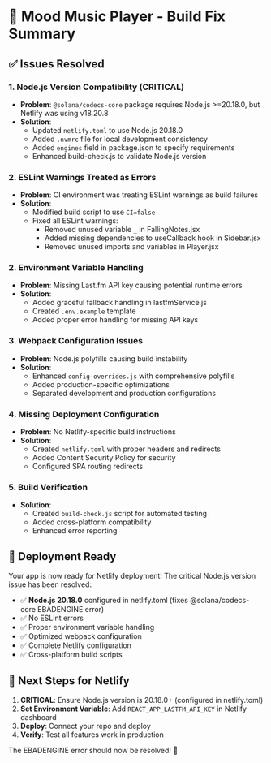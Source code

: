 # 🎵 Mood Music Player - Build Fix Summary

## ✅ Issues Resolved

### 1. **Node.js Version Compatibility (CRITICAL)**
- **Problem**: `@solana/codecs-core` package requires Node.js >=20.18.0, but Netlify was using v18.20.8
- **Solution**: 
  - Updated `netlify.toml` to use Node.js 20.18.0
  - Added `.nvmrc` file for local development consistency
  - Added `engines` field in package.json to specify requirements
  - Enhanced build-check.js to validate Node.js version

### 2. **ESLint Warnings Treated as Errors**
- **Problem**: CI environment was treating ESLint warnings as build failures
- **Solution**: 
  - Modified build script to use `CI=false`
  - Fixed all ESLint warnings:
    - Removed unused variable `_` in FallingNotes.jsx
    - Added missing dependencies to useCallback hook in Sidebar.jsx
    - Removed unused imports and variables in Player.jsx

### 2. **Environment Variable Handling**
- **Problem**: Missing Last.fm API key causing potential runtime errors
- **Solution**: 
  - Added graceful fallback handling in lastfmService.js
  - Created `.env.example` template
  - Added proper error handling for missing API keys

### 3. **Webpack Configuration Issues**
- **Problem**: Node.js polyfills causing build instability
- **Solution**: 
  - Enhanced `config-overrides.js` with comprehensive polyfills
  - Added production-specific optimizations
  - Separated development and production configurations

### 4. **Missing Deployment Configuration**
- **Problem**: No Netlify-specific build instructions
- **Solution**: 
  - Created `netlify.toml` with proper headers and redirects
  - Added Content Security Policy for security
  - Configured SPA routing redirects

### 5. **Build Verification**
- **Solution**: 
  - Created `build-check.js` script for automated testing
  - Added cross-platform compatibility
  - Enhanced error reporting

## 🚀 Deployment Ready

Your app is now ready for Netlify deployment! The critical Node.js version issue has been resolved:

- ✅ **Node.js 20.18.0** configured in netlify.toml (fixes @solana/codecs-core EBADENGINE error)
- ✅ No ESLint errors
- ✅ Proper environment variable handling  
- ✅ Optimized webpack configuration
- ✅ Complete Netlify configuration
- ✅ Cross-platform build scripts

## 📝 Next Steps for Netlify

1. **CRITICAL**: Ensure Node.js version is 20.18.0+ (configured in netlify.toml)
2. **Set Environment Variable**: Add `REACT_APP_LASTFM_API_KEY` in Netlify dashboard
3. **Deploy**: Connect your repo and deploy
4. **Verify**: Test all features work in production

The EBADENGINE error should now be resolved! 🎉
